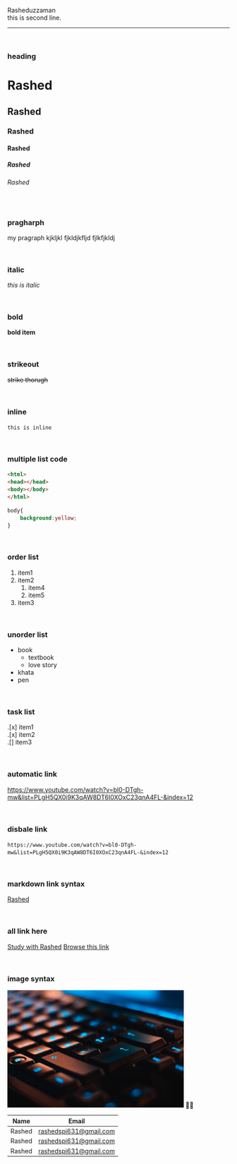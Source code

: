 <!-- markdown -->
Rasheduzzaman  
this is second line. 

---
<br/>

### heading

# Rashed
## Rashed
### Rashed
#### Rashed
##### Rashed
###### Rashed

<br/>

### pragharph
<p>my pragraph kjkljkl fjkldjkfljd fjlkfjkldj</p>
<br/>

### italic
_this is italic_   

<br/>

### bold

__bold item__  

<br/>

### strikeout

~~strike thorugh~~  

<br/>

### inline
`this is inline`  

<br/>


### multiple list code
```html
<html>
<head></head>
<body></body>
</html>
```

```css
body{
    background:yellow;
}
```
<br/>

### order list
1. item1  
2. item2   
    1. item4
    2. item5
3. item3

<br/>

### unorder list
- book  
    - textbook
    - love story
- khata
- pen

<br/>

### task list
.[x] item1  
.[x] item2  
.[] item3

<br/>

### automatic link
https://www.youtube.com/watch?v=bl0-DTgh-mw&list=PLgH5QX0i9K3qAW8DT6I0XOxC23qnA4FL-&index=12

<br/>

### disbale link
`https://www.youtube.com/watch?v=bl0-DTgh-mw&list=PLgH5QX0i9K3qAW8DT6I0XOxC23qnA4FL-&index=12`

<br/>

### markdown link syntax
[Rashed](www.rashedspi631273@gmail.com)

<br/>

### all link here
[Study with Rashed](websitelink)
[Browse this link](facebooklink)

<br/>

### image syntax
<!-- ![rashed](images/img-1.jpg) -->

<img src="images/img-1.jpg" width="400" title="this is image"/>
🥲😢

|Name| Email|  
|----| ----|
|Rashed| rashedspi631@gmail.com|
|Rashed| rashedspi631@gmail.com|
|Rashed| rashedspi631@gmail.com|















<!-- all link is here -->
[websitelink]:www.rashedspi631273@gmail.com
[facebooklink]:www.rashedspi631273@gmail.com
